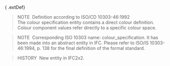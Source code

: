 { .extDef}
> NOTE&nbsp; Definition according to ISO/CD 10303-46:1992  
> The colour specification entity contains a direct colour definition. Colour component values refer directly to a specific colour space.

> NOTE&nbsp; Corresponding ISO 10303 name: colour_specification. It has been made into an abstract entity in IFC. Please refer to ISO/IS 10303-46:1994, p. 138 for the final definition of the formal standard.

> HISTORY&nbsp; New entity in IFC2x2.
